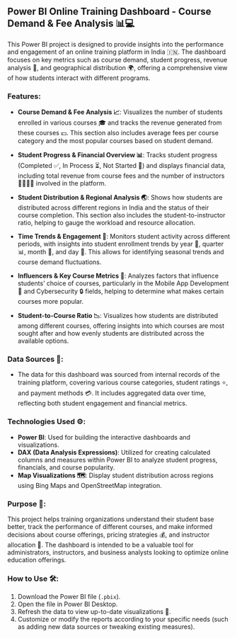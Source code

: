 ## Power BI Online Training Dashboard - Course Demand & Fee Analysis 📊💻

This Power BI project is designed to provide insights into the performance and engagement of an online training platform in India 🇮🇳. The dashboard focuses on key metrics such as course demand, student progress, revenue analysis 💸, and geographical distribution 🌍, offering a comprehensive view of how students interact with different programs.

### Features:
- **Course Demand & Fee Analysis 📈**: Visualizes the number of students enrolled in various courses 🎓 and tracks the revenue generated from these courses 💵. This section also includes average fees per course category and the most popular courses based on student demand.

- **Student Progress & Financial Overview 📊**: Tracks student progress (Completed ✅, In Process ⏳, Not Started 🚫) and displays financial data, including total revenue from course fees and the number of instructors 👩‍🏫👨‍🏫 involved in the platform.

- **Student Distribution & Regional Analysis 🌏**: Shows how students are distributed across different regions in India and the status of their course completion. This section also includes the student-to-instructor ratio, helping to gauge the workload and resource allocation.

- **Time Trends & Engagement 📅**: Monitors student activity across different periods, with insights into student enrollment trends by year 📆, quarter 📊, month 📅, and day 📅. This allows for identifying seasonal trends and course demand fluctuations.

- **Influencers & Key Course Metrics 🔑**: Analyzes factors that influence students’ choice of courses, particularly in the Mobile App Development 📱 and Cybersecurity 🔒 fields, helping to determine what makes certain courses more popular.

- **Student-to-Course Ratio 📉**: Visualizes how students are distributed among different courses, offering insights into which courses are most sought after and how evenly students are distributed across the available options.

### Data Sources 📂:
- The data for this dashboard was sourced from internal records of the training platform, covering various course categories, student ratings ⭐, and payment methods 💳. It includes aggregated data over time, reflecting both student engagement and financial metrics.

### Technologies Used ⚙️:
- **Power BI**: Used for building the interactive dashboards and visualizations.
- **DAX (Data Analysis Expressions)**: Utilized for creating calculated columns and measures within Power BI to analyze student progress, financials, and course popularity.
- **Map Visualizations 🗺️**: Display student distribution across regions using Bing Maps and OpenStreetMap integration.

### Purpose 🎯:
This project helps training organizations understand their student base better, track the performance of different courses, and make informed decisions about course offerings, pricing strategies 💰, and instructor allocation 🏫. The dashboard is intended to be a valuable tool for administrators, instructors, and business analysts looking to optimize online education offerings.

### How to Use 🛠️:
1. Download the Power BI file (`.pbix`).
2. Open the file in Power BI Desktop.
3. Refresh the data to view up-to-date visualizations 🔄.
4. Customize or modify the reports according to your specific needs (such as adding new data sources or tweaking existing measures).

